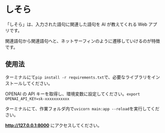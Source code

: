 # しそら

「しそら」は、入力された語句に関連した語句を AI が教えてくれる Web アプリです。

関連語句から関連語句へと、ネットサーフィンのように遷移していけるのが特徴です。

## 使用法

ターミナルにて`pip install -r requirements.txt`で、必要なライブラリをインストールしてください。

OPENAI の API キーを取得し、環境変数に設定してください。`export OPENAI_API_KEY=sk-xxxxxxxxxxx`

ターミナルにて、作業フォルダ内で`uvicorn main:app --reload`を実行してください。

**http://127.0.0.1:8000** にアクセスしてください。
